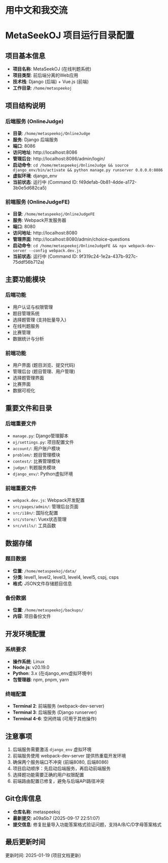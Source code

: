 # 用中文和我交流
# MetaSeekOJ 项目运行目录配置

## 项目基本信息

- **项目名称**: MetaSeekOJ (在线判题系统)
- **项目类型**: 前后端分离的Web应用
- **技术栈**: Django (后端) + Vue.js (前端)
- **工作目录**: `/home/metaspeekoj`

## 项目结构说明

### 后端服务 (OnlineJudge)
- **目录**: `/home/metaspeekoj/OnlineJudge`
- **服务**: Django 后端服务
- **端口**: 8086
- **访问地址**: http://localhost:8086
- **管理后台**: http://localhost:8086/admin/login/
- **启动命令**: `cd /home/metaspeekoj/OnlineJudge && source django_env/bin/activate && python manage.py runserver 0.0.0.0:8086`
- **虚拟环境**: django_env
- **当前状态**: 运行中 (Command ID: f49defab-0b81-4dde-a172-3b0e5d682ca5)

### 前端服务 (OnlineJudgeFE)
- **目录**: `/home/metaspeekoj/OnlineJudgeFE`
- **服务**: Webpack开发服务器
- **端口**: 8080
- **访问地址**: http://localhost:8080
- **管理界面**: http://localhost:8080/admin/choice-questions
- **启动命令**: `cd /home/metaspeekoj/OnlineJudgeFE && npx webpack-dev-server --config webpack.dev.js`
- **当前状态**: 运行中 (Command ID: 9f319c24-1e2a-437b-927c-75ddf56b712a)

## 主要功能模块

### 后端功能
- 用户认证与权限管理
- 题目管理系统
- 选择题管理 (支持批量导入)
- 在线判题服务
- 比赛管理
- 数据统计与分析

### 前端功能
- 用户界面 (题目浏览、提交代码)
- 管理后台 (题目管理、用户管理)
- 选择题管理界面
- 比赛界面
- 数据可视化

## 重要文件和目录

### 后端重要文件
- `manage.py`: Django管理脚本
- `oj/settings.py`: 项目配置文件
- `account/`: 用户账户模块
- `problem/`: 题目管理模块
- `contest/`: 比赛管理模块
- `judge/`: 判题服务模块
- `django_env/`: Python虚拟环境

### 前端重要文件
- `webpack.dev.js`: Webpack开发配置
- `src/pages/admin/`: 管理后台页面
- `src/i18n/`: 国际化配置
- `src/store/`: Vuex状态管理
- `src/utils/`: 工具函数

## 数据存储

### 题目数据
- **位置**: `/home/metaspeekoj/data/`
- **分类**: level1, level2, level3, level4, level5, cspj, csps
- **格式**: JSON文件存储题目信息

### 备份数据
- **位置**: `/home/metaspeekoj/backups/`
- **内容**: 项目备份文件

## 开发环境配置

### 系统要求
- **操作系统**: Linux
- **Node.js**: v20.19.0
- **Python**: 3.x (在django_env虚拟环境中)
- **包管理器**: npm, pnpm, yarn

### 终端配置
- **Terminal 2**: 前端服务 (webpack-dev-server)
- **Terminal 3**: 后端服务 (Django runserver)
- **Terminal 4-6**: 空闲终端 (可用于其他操作)

## 注意事项

1. 后端服务需要激活 `django_env` 虚拟环境
2. 前端服务使用 webpack-dev-server 提供热重载开发环境
3. 确保两个服务端口不冲突 (前端8080, 后端8086)
4. 项目启动顺序：先启动后端服务，再启动前端服务
5. 选择题功能需要正确的用户权限配置
6. 前端路由配置已修复，避免与后端API路径冲突

## Git仓库信息

- **仓库名称**: metaspeekoj
- **最新提交**: a09a5b7 (2025-09-17 22:51:07)
- **提交信息**: 修复批量导入功能答案格式验证问题，支持A/B/C/D字母答案格式

## 最后更新时间

更新时间: 2025-01-19 (项目文档更新)

